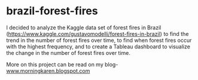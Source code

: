 # brazil-forest-fires

 I decided to analyze the Kaggle data set of forest fires in Brazil (https://www.kaggle.com/gustavomodelli/forest-fires-in-brazil)
 to find the trend in the number of forest fires over time, to find when forest fires occur with the highest frequency, 
 and to create a Tableau dashboard to visualize the change in the number of forest fires over time.
 
 More on this project can be read on my blog- www.morningkaren.blogspot.com

